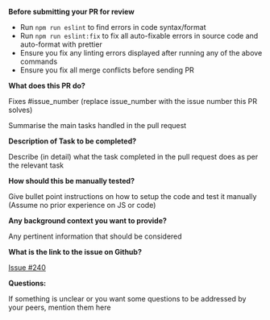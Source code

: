 **Before submitting your PR for review**

- Run `npm run eslint` to find errors in code syntax/format
- Run `npm run eslint:fix` to fix all auto-fixable errors in source code and auto-format with prettier
- Ensure you fix any linting errors displayed after running any of the above commands
- Ensure you fix all merge conflicts before sending PR

**What does this PR do?**

Fixes #issue_number (replace issue_number with the issue number this PR solves)

Summarise the main tasks handled in the pull request



**Description of Task to be completed?**

Describe (in detail) what the task completed in the pull request does as per the relevant task



**How should this be manually tested?**

Give bullet point instructions on how to setup the code and test it manually (Assume no prior experience on JS or code)



**Any background context you want to provide?**

Any pertinent information that should be considered



**What is the link to the issue on Github?**

[Issue #240](https://github.com/zurichat/zc_plugin_tools/issues/240)



**Questions:**

If something is unclear or you want some questions to be addressed by your peers, mention them here
